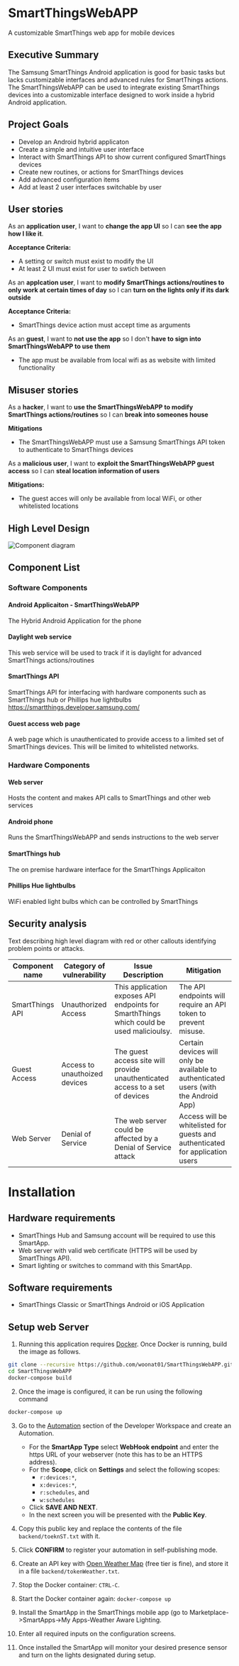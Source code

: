 # SmartThingsWebAPP
A customizable SmartThings web app for mobile devices

## Executive Summary
The Samsung SmartThings Android application is good for basic tasks but lacks customizable interfaces and advanced rules for SmartThings actions. The SmartThingsWebAPP can be used to integrate existing SmartThings devices into a customizable interface designed to work inside a hybrid Android application.

## Project Goals
* Develop an Android hybrid applicaton
* Create a simple and intuitive user interface
* Interact with SmartThings API to show current configured SmartThings devices
* Create new routines, or actions for SmartThings devices
* Add advanced configuration items
* Add at least 2 user interfaces switchable by user

## User stories
As an **application user**, I want to **change the app UI** so I can **see the app how I like it**.

**Acceptance Criteria:**
* A setting or switch must exist to modify the UI
* At least 2 UI must exist for user to swtich between

As an **applcation user**, I want to **modify SmartThings actions/routines to only work at certain times of day** so I can **turn on the lights only if its dark outside**

**Acceptance Criteria:**
* SmartThings device action must accept time as arguments

As an **guest**, I want to **not use the app** so I don't **have to sign into SmartThingsWebAPP to use them**
* The app must be available from local wifi as as website with limited functionality

## Misuser stories
As a **hacker**, I want to **use the SmartThingsWebAPP to modify SmartThings actions/routines** so I can **break into someones house**

**Mitigations**
* The SmartThingsWebAPP must use a Samsung SmartThings API token to authenticate to SmartThings devices

As a **malicious user**, I want to **exploit the SmartThingsWebAPP guest access** so I can **steal location information of users**

**Mitigations:**
* The guest acces will only be available from local WiFi, or other whitelisted locations

## High Level Design
![Component diagram](https://www.lucidchart.com/publicSegments/view/69d74ba6-b80e-45f1-8713-892471aa1c4a/image.png)

## Component List
### Software Components
#### Android Applicaiton - SmartThingsWebAPP
The Hybrid Android Application for the phone

#### Daylight web service
This web service will be used to track if it is daylight for advanced SmartThings actions/routines

#### SmartThings API
SmartThings API for interfacing with hardware components such as SmartThings hub or Phillips hue lightbulbs https://smartthings.developer.samsung.com/

#### Guest access web page
A web page which is unauthenticated to provide access to a limited set of SmartThings devices. This will be limited to whitelisted networks.

### Hardware Components
#### Web server
Hosts the content and makes API calls to SmartThings and other web services

#### Android phone
Runs the SmartThingsWebAPP and sends instructions to the web server

#### SmartThings hub
The on premise hardware interface for the SmartThings Applicaiton

#### Phillips Hue lightbulbs
WiFi enabled light bulbs which can be controlled by SmartThings

## Security analysis
Text describing high level diagram with red or other callouts identifying problem points or attacks.

| Component name | Category of vulnerability | Issue Description | Mitigation |
|----------------|---------------------------|-------------------|------------|
| SmartThings API | Unauthorized Access | This application exposes API endpoints for SmarthThings which could be used malicioulsy.  | The API endpoints will require an API token to prevent misuse.|
| Guest Access | Access to unauthoized devices | The guest access site will provide unauthenticated access to a set of devices | Certain devices will only be available to authenticated users (with the Android App)  |
| Web Server | Denial of Service | The web server could be affected by a Denial of Service attack | Access will be whitelisted for guests and authenticated for application users |

# Installation
## Hardware requirements
* SmartThings Hub and Samsung account will be required to use this SmartApp.
* Web server with valid web certificate (HTTPS will be used by SmartThings API).
* Smart lighting or switches to command with this SmartApp.

## Software requirements
* SmartThings Classic or SmartThings Android or iOS Application

## Setup web Server
1. Running this application requires [Docker](https://www.docker.com/).  Once Docker is running, build the image as follows.
```bash
git clone --recursive https://github.com/woonat01/SmartThingsWebAPP.git
cd SmartThingsWebAPP
docker-compose build
```
2. Once the image is configured, it can be run using the following command
```bash
docker-compose up
```
3. Go to the [Automation](https://devworkspace.developer.samsung.com/smartthingsconsole/iotweb/site/index.html#/development/automation) section of the Developer Workspace and create an Automation.
	- For the **SmartApp Type** select **WebHook endpoint** and enter the https URL of your webserver (note this has to be an HTTPS address).
    - For the **Scope**, click on **Settings** and select the following scopes:
  		- `r:devices:*`,
  		- `x:devices:*`,
  		- `r:schedules`, and
  		- `w:schedules`
	- Click **SAVE AND NEXT**.
	- In the next screen you will be presented with the **Public Key**.

4. Copy this public key and replace the contents of the file `backend/toeknST.txt` with it.
5. Click **CONFIRM** to register your automation in self-publishing mode.
6. Create an API key with [Open Weather Map](https://api.openweathermap.org) (free tier is fine), and store it in a file `backend/tokenWeather.txt`.
7. Stop the Docker container: `CTRL-C`.
8. Start the Docker container again: `docker-compose up`
9. Install the SmartApp in the SmartThings mobile app (go to Marketplace->SmartApps->My Apps-Weather Aware Lighting.
10. Enter all required inputs on the configuration screens.
11. Once installed the SmartApp will monitor your desired presence sensor and turn on the lights designated during setup.
